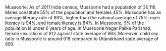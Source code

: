 Mussoorie: As of 2011 India census, Mussoorie had a population of 30,118. Males constitute 55% of the population and females 45%. Mussoorie has an average literacy rate of 89%, higher than the national average of 75%: male literacy is 94%, and female literacy is 84%. In Mussoorie, 9% of the population is under 6 years of age. In Mussoorie Nagar Palika Parishad, female sex ratio is of 812 against state average of 963. Moreover, child sex ratio in Mussoorie is around 918 compared to Uttarakhand state average of 890.
